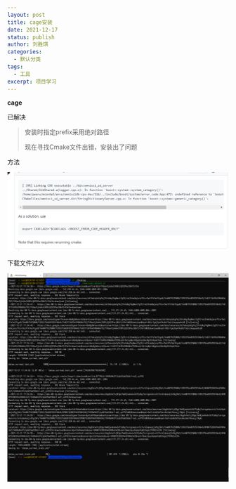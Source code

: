 ```yaml
---
layout: post
title: cage安装
date: 2021-12-17
status: publish
author: 刘胜琪
categories: 
  - 默认分类
tags: 
  - 工具
excerpt: 项目学习
---
```


**cage**

已解决

> 安装时指定prefix采用绝对路径
>
> 现在寻找Cmake文件出错，安装出了问题

方法

![](2021-12-17-cage安装.assets/image-20211230224114327.png)

下载文件过大

![](2021-12-17-cage安装.assets/image-20211221174617827-16400799809931.png)

